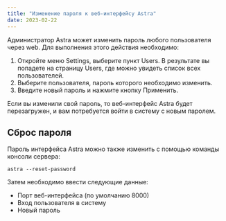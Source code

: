 ```yaml
---
title: "Изменение пароля к веб-интерфейсу Astra"
date: 2023-02-22
---
```


Администратор Astra может изменить пароль любого пользователя через web. Для выполнения этого действия необходимо:

1. Откройте меню Settings, выберите пункт Users. В результате вы попадете на страницу Users, где можно увидеть список всех пользователей.
2. Выберите пользователя, пароль которого необходимо изменить.
3. Введите новый пароль и нажмите кнопку Применить.

Если вы изменили свой пароль, то веб-интерфейс Astra будет перезагружен, и вам потребуется войти в систему с новым паролем.

## Сброс пароля[](https://help.cesbo.com/astra/admin-guide/administration/change-password#reset-password)

Пароль интерфейса Astra можно также изменить с помощью команды консоли сервера:

```
astra --reset-password
```

Затем необходимо ввести следующие данные:

- Порт веб-интерфейса (по умолчанию 8000)
- Вход пользователя в систему
- Новый пароль
